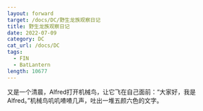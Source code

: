 ```yaml
---
layout: forward
target: /docs/DC/野生龙族观察日记
title: 野生龙族观察日记
date: 2022-07-09
category: DC
cat_url: /docs/DC
tags: 
  - FIN
  - BatLantern
length: 10677
---
```


又是一个清晨，Alfred打开机械鸟，让它飞在自己面前：“大家好，我是Alfred。”机械鸟叽叽喳喳几声，吐出一堆五颜六色的文字。
